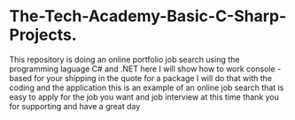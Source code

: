# The-Tech-Academy-Basic-C-Sharp-Projects.
This repository is doing an online portfolio job search using the programming laguage C# and .NET here I will show how to work console - based for your shipping in the quote for a package I will do that with the coding and the application this is an example of an online job search that is easy to apply for the job you want and job interview at this time thank you for supporting and have a great day

